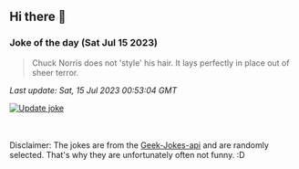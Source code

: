 ## Hi there 👋

### Joke of the day (Sat Jul 15 2023)
<!-- joke -->
>Chuck Norris does not 'style' his hair. It lays perfectly in place out of sheer terror.
<!-- /joke -->

*Last update: Sat, 15 Jul 2023 00:53:04 GMT*

[![Update joke](https://github.com/nclskfm/nclskfm/actions/workflows/joke.yml/badge.svg)](https://github.com/nclskfm/nclskfm/actions/workflows/joke.yml)

<br><br>
Disclaimer: The jokes are from the [Geek-Jokes-api](https://github.com/sameerkumar18/geek-joke-api) and are randomly selected. That's why they are unfortunately often not funny. :D
